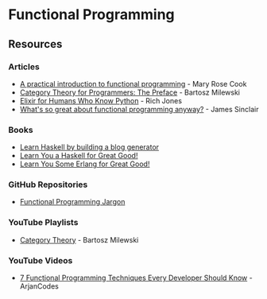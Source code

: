 # Functional Programming

## Resources

### Articles

* [A practical introduction to functional programming](https://maryrosecook.com/blog/post/a-practical-introduction-to-functional-programming) - Mary Rose Cook
* [Category Theory for Programmers: The Preface](https://bartoszmilewski.com/2014/10/28/category-theory-for-programmers-the-preface/) - Bartosz Milewski
* [Elixir for Humans Who Know Python](https://hibox.live/elixir-for-humans-who-know-python) - Rich Jones
* [What's so great about functional programming anyway?](https://jrsinclair.com/articles/2022/whats-so-great-about-functional-programming-anyway/) - James Sinclair

### Books

* [Learn Haskell by building a blog generator](https://lhbg-book.link/)
* [Learn You a Haskell for Great Good!](http://learnyouahaskell.com/chapters)
* [Learn You Some Erlang for Great Good!](https://learnyousomeerlang.com/content)

### GitHub Repositories

* [Functional Programming Jargon](https://github.com/hemanth/functional-programming-jargon)

### YouTube Playlists

* [Category Theory](https://www.youtube.com/playlist?list=PLbgaMIhjbmEnaH_LTkxLI7FMa2HsnawM_) - Bartosz Milewski

### YouTube Videos

* [7 Functional Programming Techniques Every Developer Should Know](https://www.youtube.com/watch?v=Rp9Ha0rVM1w) - ArjanCodes
